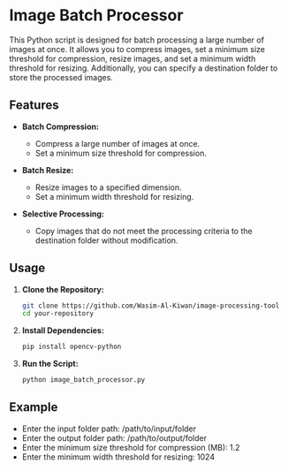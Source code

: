 # Image Batch Processor

This Python script is designed for batch processing a large number of images at once. It allows you to compress images, set a minimum size threshold for compression, resize images, and set a minimum width threshold for resizing. Additionally, you can specify a destination folder to store the processed images.

## Features

- **Batch Compression:**
  - Compress a large number of images at once.
  - Set a minimum size threshold for compression.

- **Batch Resize:**
  - Resize images to a specified dimension.
  - Set a minimum width threshold for resizing.

- **Selective Processing:**
  - Copy images that do not meet the processing criteria to the destination folder without modification.

## Usage

1. **Clone the Repository:**
   ```bash
   git clone https://github.com/Wasim-Al-Kiwan/image-processing-tool
   cd your-repository

2. **Install Dependencies:**
   ```bash
   pip install opencv-python

3. **Run the Script:**
   ```bash
   python image_batch_processor.py

## Example
- Enter the input folder path: /path/to/input/folder
- Enter the output folder path: /path/to/output/folder
- Enter the minimum size threshold for compression (MB): 1.2
- Enter the minimum width threshold for resizing: 1024

